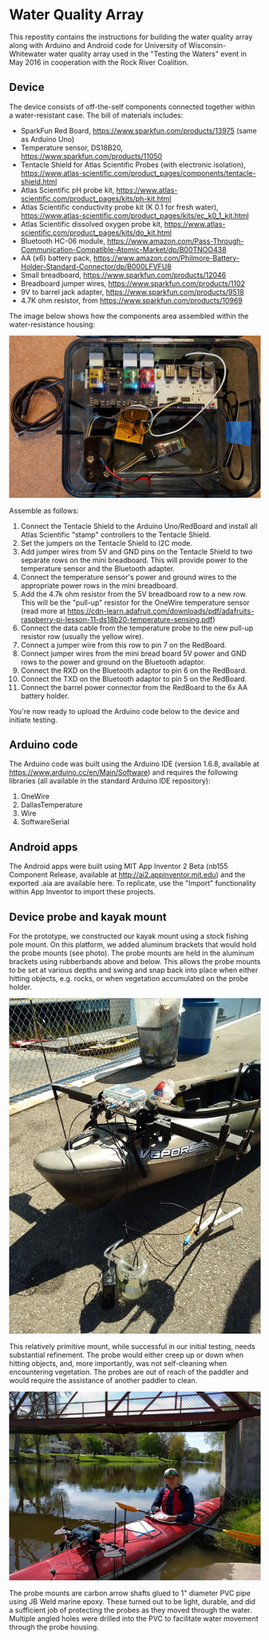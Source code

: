 # Water Quality Array
This repostity contains the instructions for building the water quality array along with Arduino and Android code for University of Wisconsin-Whitewater water quality array used in the "Testing the Waters" event in May 2016 in cooperation with the Rock River Coalition.

## Device
The device consists of off-the-self components connected together within a water-resistant case. The bill of materials includes:
* SparkFun Red Board, https://www.sparkfun.com/products/13975 (same as Arduino Uno)
* Temperature sensor, DS18B20, https://www.sparkfun.com/products/11050
* Tentacle Shield for Atlas Scientific Probes (with electronic isolation), https://www.atlas-scientific.com/product_pages/components/tentacle-shield.html
* Atlas Scientific pH probe kit, https://www.atlas-scientific.com/product_pages/kits/ph-kit.html
* Atlas Scientific conductivity probe kit (K 0.1 for fresh water), https://www.atlas-scientific.com/product_pages/kits/ec_k0_1_kit.html
* Atlas Scientific dissolved oxygen probe kit, https://www.atlas-scientific.com/product_pages/kits/do_kit.html
* Bluetooth HC-06 module, https://www.amazon.com/Pass-Through-Communication-Compatible-Atomic-Market/dp/B00TNOO438
* AA (x6) battery pack, https://www.amazon.com/Philmore-Battery-Holder-Standard-Connector/dp/B000LFVFU8
* Small breadboard, https://www.sparkfun.com/products/12046
* Breadboard jumper wires, https://www.sparkfun.com/products/1102
* 9V to barrel jack adapter, https://www.sparkfun.com/products/9518
* 4.7K ohm resistor, from https://www.sparkfun.com/products/10969

The image below shows how the components area assembled within the water-resistance housing:

![alt text](https://raw.githubusercontent.com/TheGeographer/water-quality-array/master/Assembled_Array.jpg "Assembled array")

Assemble as follows:
1. Connect the Tentacle Shield to the Arduino Uno/RedBoard and install all Atlas Scientific "stamp" controllers to the Tentacle Shield.
2. Set the jumpers on the Tentacle Shield to I2C mode.
3. Add jumper wires from 5V and GND pins on the Tentacle Shield to two separate rows on the mini breadboard. This will provide power to the temperature sensor and the Bluetooth adapter.
4. Connect the temperature sensor's power and ground wires to the appropriate power rows in the mini breadboard.
5. Add the 4.7k ohm resistor from the 5V breadboard row to a new row. This will be the "pull-up" resistor for the OneWire temperature sensor (read more at https://cdn-learn.adafruit.com/downloads/pdf/adafruits-raspberry-pi-lesson-11-ds18b20-temperature-sensing.pdf)
6. Connect the data cable from the temperature probe to the new pull-up resistor row (usually the yellow wire).
7. Connect a jumper wire from this row to pin 7 on the RedBoard.
8. Connect jumper wires from the mini bread board 5V power and GND rows to the power and ground on the Bluetooth adaptor.
9. Connect the RXD on the Bluetooth adaptor to pin 6 on the RedBoard.
10. Connect the TXD on the Bluetooth adaptor to pin 5 on the RedBoard.
11. Connect the barrel power connector from the RedBoard to the 6x AA battery holder.

You're now ready to upload the Arduino code below to the device and initiate testing.


## Arduino code
The Arduino code was built using the Arduino IDE (version 1.6.8, available at https://www.arduino.cc/en/Main/Software) and requires the following libraries (all available in the standard Arduino IDE repository):
1. OneWire
2. DallasTemperature
3. Wire
4. SoftwareSerial

## Android apps
The Android apps were built using MIT App Inventor 2 Beta (nb155 Component Release, available at http://ai2.appinventor.mit.edu) and the exported .aia are available here. To replicate, use the "Import" functionality within App Inventor to import these projects.

## Device probe and kayak mount
For the prototype, we constructed our kayak mount using a stock fishing pole mount. On this platform, we added aluminum brackets that would hold the probe mounts (see photo). The probe mounts are held in the aluminum brackets using rubberbands above and below. This allows the probe mounts to be set at various depths and swing and snap back into place when either hitting objects, e.g. rocks, or when vegetation accumulated on the probe holder. 

![alt text](https://raw.githubusercontent.com/TheGeographer/water-quality-array/master/Detail_of_Mount.jpg "Details of mount")

This relatively primitive mount, while successful in our initial testing, needs substantial refinement. The probe would either creep up or down when hitting objects, and, more importantly, was not self-cleaning when encountering vegetation. The probes are out of reach of the paddler and would require the assistance of another paddler to clean.

![alt text](https://raw.githubusercontent.com/TheGeographer/water-quality-array/master/Mounted_on_Kayak.jpg "In use on kayak")

The probe mounts are carbon arrow shafts glued to 1" diameter PVC pipe using JB Weld marine epoxy. These turned out to be light, durable, and did a sufficient job of protecting the probes as they moved through the water. Multiple angled holes were drilled into the PVC to facilitate water movement through the probe housing.
